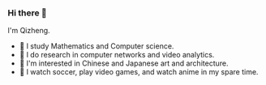 ### Hi there 👋

<!--
**Alex-q-z/Alex-q-z** is a ✨ _special_ ✨ repository because its `README.md` (this file) appears on your GitHub profile.

Here are some ideas to get you started:

- 🔭 I’m currently working on ...
- 🌱 I’m currently learning ...
- 👯 I’m looking to collaborate on ...
- 🤔 I’m looking for help with ...
- 💬 Ask me about ...
- 📫 How to reach me: ...
- 😄 Pronouns: ...
- ⚡ Fun fact: ...
-->

I'm Qizheng. 

- 🌱 I study Mathematics and Computer science.
- 🔭 I do research in computer networks and video analytics.
- 🎨 I'm interested in Chinese and Japanese art and architecture.
- 🎯 I watch soccer, play video games, and watch anime in my spare time.
